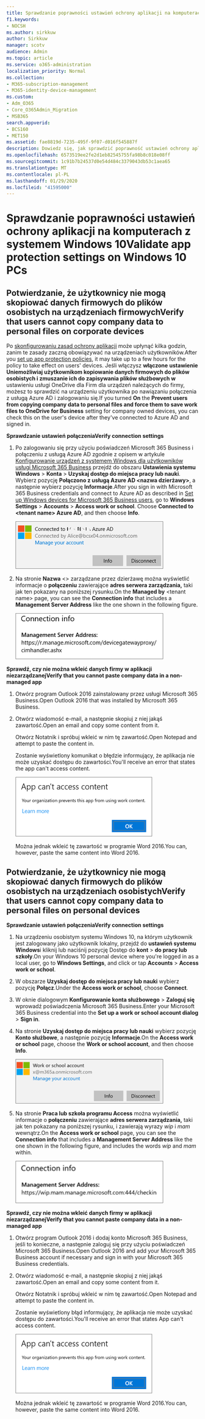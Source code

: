 ```yaml
---
title: Sprawdzanie poprawności ustawień ochrony aplikacji na komputerach z systemem Windows 10
f1.keywords:
- NOCSH
ms.author: sirkkuw
author: Sirkkuw
manager: scotv
audience: Admin
ms.topic: article
ms.service: o365-administration
localization_priority: Normal
ms.collection:
- M365-subscription-management
- M365-identity-device-management
ms.custom:
- Adm_O365
- Core_O365Admin_Migration
- MSB365
search.appverid:
- BCS160
- MET150
ms.assetid: fae8819d-7235-495f-9f07-d016f545887f
description: Dowiedz się, jak sprawdzić poprawność ustawień ochrony aplikacji usługi Microsoft 365 Business na urządzeniach z systemem Windows 10.
ms.openlocfilehash: 6573519ee2fe2d1eb82545755fa98b8c018e08ff
ms.sourcegitcommit: 1c91b7b24537d0e54d484c3379043db53c1aea65
ms.translationtype: MT
ms.contentlocale: pl-PL
ms.lasthandoff: 01/29/2020
ms.locfileid: "41595000"
---
```

# <a name="validate-app-protection-settings-on-windows-10-pcs"></a><span data-ttu-id="09fbb-103">Sprawdzanie poprawności ustawień ochrony aplikacji na komputerach z systemem Windows 10</span><span class="sxs-lookup"><span data-stu-id="09fbb-103">Validate app protection settings on Windows 10 PCs</span></span>

## <a name="verify-that-users-cannot-copy-company-data-to-personal-files-on-corporate-devices"></a><span data-ttu-id="09fbb-104">Potwierdzanie, że użytkownicy nie mogą skopiować danych firmowych do plików osobistych na urządzeniach firmowych</span><span class="sxs-lookup"><span data-stu-id="09fbb-104">Verify that users cannot copy company data to personal files on corporate devices</span></span>

<span data-ttu-id="09fbb-105">Po [skonfigurowaniu zasad ochrony aplikacji](protection-settings-for-windows-10-devices.md) może upłynąć kilka godzin, zanim te zasady zaczną obowiązywać na urządzeniach użytkowników.</span><span class="sxs-lookup"><span data-stu-id="09fbb-105">After you [set up app protection policies](protection-settings-for-windows-10-devices.md), it may take up to a few hours for the policy to take effect on users' devices.</span></span> <span data-ttu-id="09fbb-106">Jeśli włączysz **włączone** **ustawienie Uniemożliwiaj użytkownikom kopiowanie danych firmowych do plików osobistych i zmuszanie ich do zapisywania plików służbowych w** ustawieniu usługi OneDrive dla Firm dla urządzeń należących do firmy, możesz to sprawdzić na urządzeniu użytkownika po nawiązaniu połączenia z usługą Azure AD i zalogowaniu się.</span><span class="sxs-lookup"><span data-stu-id="09fbb-106">If you turned **On** the **Prevent users from copying company data to personal files and force them to save work files to OneDrive for Business** setting for company owned devices, you can check this on the user's device after they've connected to Azure AD and signed in.</span></span> 
  
 <span data-ttu-id="09fbb-107">**Sprawdzanie ustawień połączenia**</span><span class="sxs-lookup"><span data-stu-id="09fbb-107">**Verify connection settings**</span></span>
  
1. <span data-ttu-id="09fbb-p102">Po zalogowaniu się przy użyciu poświadczeń Microsoft 365 Business i połączeniu z usługą Azure AD zgodnie z opisem w artykule [Konfigurowanie urządzeń z systemem Windows dla użytkowników usługi Microsoft 365 Business](set-up-windows-devices.md) przejdź do obszaru **Ustawienia systemu Windows** \> **Konta** \> **Uzyskaj dostęp do miejsca pracy lub nauki**. Wybierz pozycję **Połączono z usługą Azure AD \<nazwa dzierżawy\>**, a następnie wybierz pozycję **Informacje**.</span><span class="sxs-lookup"><span data-stu-id="09fbb-p102">After you sign in with Microsoft 365 Business credentials and connect to Azure AD as described in [Set up Windows devices for Microsoft 365 Business users](set-up-windows-devices.md), go to **Windows Settings** \> **Accounts** \> **Access work or school**. Choose **Connected to \<tenant name\> Azure AD**, and then choose **Info**.</span></span>
    
    ![Click or tap Info on the Connected to Azure AD dialog.](media/a36ede2b-d1a0-4d4e-8ea7-af39b4b63890.png)
  
2. <span data-ttu-id="09fbb-111">Na stronie **Nazwa** \<\> zarządzane przez dzierżawę można wyświetlić informacje o **połączeniu** zawierające **adres serwera zarządzania,** taki jak ten pokazany na poniższej rysunku.</span><span class="sxs-lookup"><span data-stu-id="09fbb-111">On the **Managed by** \<tenant name\> page, you can see the **Connection info** that includes a **Management Server Address** like the one shown in the following figure.</span></span> 
    
    ![Managed by page shows connection info of the device manager URL.](media/47515a8e-2d0c-4bea-99f0-6b2545b88a11.png)
  
 <span data-ttu-id="09fbb-113">**Sprawdź, czy nie można wkleić danych firmy w aplikacji niezarządzanej**</span><span class="sxs-lookup"><span data-stu-id="09fbb-113">**Verify that you cannot paste company data in a non-managed app**</span></span>
  
1. <span data-ttu-id="09fbb-114">Otwórz program Outlook 2016 zainstalowany przez usługi Microsoft 365 Business.</span><span class="sxs-lookup"><span data-stu-id="09fbb-114">Open Outlook 2016 that was installed by Microsoft 365 Business.</span></span>
    
2. <span data-ttu-id="09fbb-115">Otwórz wiadomość e-mail, a następnie skopiuj z niej jakąś zawartość.</span><span class="sxs-lookup"><span data-stu-id="09fbb-115">Open an email and copy some content from it.</span></span>
    
    <span data-ttu-id="09fbb-116">Otwórz Notatnik i spróbuj wkleić w nim tę zawartość.</span><span class="sxs-lookup"><span data-stu-id="09fbb-116">Open Notepad and attempt to paste the content in.</span></span>
    
    <span data-ttu-id="09fbb-117">Zostanie wyświetlony komunikat o błędzie informujący, że aplikacja nie może uzyskać dostępu do zawartości.</span><span class="sxs-lookup"><span data-stu-id="09fbb-117">You'll receive an error that states the app can't access content.</span></span>
    
    ![A dialog that states app can't access content when you paste into an unmanaged app.](media/5e82b154-cf2f-43c8-ae80-b45d8ad80e56.png)
  
    <span data-ttu-id="09fbb-119">Można jednak wkleić tę zawartość w programie Word 2016.</span><span class="sxs-lookup"><span data-stu-id="09fbb-119">You can, however, paste the same content into Word 2016.</span></span>
    
## <a name="verify-that-users-cannot-copy-company-data-to-personal-files-on-personal-devices"></a><span data-ttu-id="09fbb-120">Potwierdzanie, że użytkownicy nie mogą skopiować danych firmowych do plików osobistych na urządzeniach osobistych</span><span class="sxs-lookup"><span data-stu-id="09fbb-120">Verify that users cannot copy company data to personal files on personal devices</span></span>

 <span data-ttu-id="09fbb-121">**Sprawdzanie ustawień połączenia**</span><span class="sxs-lookup"><span data-stu-id="09fbb-121">**Verify connection settings**</span></span>
  
1. <span data-ttu-id="09fbb-122">Na urządzeniu osobistym systemu Windows 10, na którym użytkownik jest zalogowany jako użytkownik lokalny, przejdź do **ustawień systemu Windows**i kliknij lub naciśnij pozycję Dostęp do **kont** \> **do pracy lub szkoły**.</span><span class="sxs-lookup"><span data-stu-id="09fbb-122">On your Windows 10 personal device where you're logged in as a local user, go to **Windows Settings**, and click or tap **Accounts** \> **Access work or school**.</span></span>
    
2. <span data-ttu-id="09fbb-123">W obszarze **Uzyskaj dostęp do miejsca pracy lub nauki** wybierz pozycję **Połącz**.</span><span class="sxs-lookup"><span data-stu-id="09fbb-123">Under the **Access work or school**, choose **Connect**.</span></span>
    
3. <span data-ttu-id="09fbb-124">W oknie dialogowym **Konfigurowanie konta służbowego** \> **Zaloguj się** wprowadź poświadczenia Microsoft 365 Business.</span><span class="sxs-lookup"><span data-stu-id="09fbb-124">Enter your Microsoft 365 Business credential into the **Set up a work or school account dialog** \> **Sign in**.</span></span>
    
4. <span data-ttu-id="09fbb-125">Na stronie **Uzyskaj dostęp do miejsca pracy lub nauki** wybierz pozycję **Konto służbowe**, a następnie pozycję **Informacje**.</span><span class="sxs-lookup"><span data-stu-id="09fbb-125">On the **Access work or school** page, choose the **Work or school account**, and then choose **Info**.</span></span>
    
    ![Kliknij lub naciśnij pozycję Informacje w oknie dialogowym Konto służbowe lub szkolne.](media/63bd8b32-cb32-4afa-8ce0-6070ac403abc.png)
  
5. <span data-ttu-id="09fbb-127">Na stronie **Praca lub szkoła programu Access** można wyświetlić informacje o **połączeniu** zawierające **adres serwera zarządzania,** taki jak ten pokazany na poniższej rysunku, i zawierają wyrazy *wip* i *mam* wewnątrz.</span><span class="sxs-lookup"><span data-stu-id="09fbb-127">On the **Access work or school** page, you can see the **Connection info** that includes a **Management Server Address** like the one shown in the following figure, and includes the words  *wip*  and  *mam*  within.</span></span> 
    
    ![Managed by page shows connection info URL that includes the words mam and wpi.](media/abd4eaf4-44fa-4538-a3e8-1e0d331dfe1e.png)
  
 <span data-ttu-id="09fbb-129">**Sprawdź, czy nie można wkleić danych firmy w aplikacji niezarządzanej**</span><span class="sxs-lookup"><span data-stu-id="09fbb-129">**Verify that you cannot paste company data in a non-managed app**</span></span>
  
1. <span data-ttu-id="09fbb-130">Otwórz program Outlook 2016 i dodaj konto Microsoft 365 Business, jeśli to konieczne, a następnie zaloguj się przy użyciu poświadczeń Microsoft 365 Business.</span><span class="sxs-lookup"><span data-stu-id="09fbb-130">Open Outlook 2016 and add your Microsoft 365 Business account if necessary and sign in with your Microsoft 365 Business credentials.</span></span>
    
2. <span data-ttu-id="09fbb-131">Otwórz wiadomość e-mail, a następnie skopiuj z niej jakąś zawartość.</span><span class="sxs-lookup"><span data-stu-id="09fbb-131">Open an email and copy some content from it.</span></span>
    
    <span data-ttu-id="09fbb-132">Otwórz Notatnik i spróbuj wkleić w nim tę zawartość.</span><span class="sxs-lookup"><span data-stu-id="09fbb-132">Open Notepad and attempt to paste the content in.</span></span>
    
    <span data-ttu-id="09fbb-133">Zostanie wyświetlony błąd informujący, że aplikacja nie może uzyskać dostępu do zawartości.</span><span class="sxs-lookup"><span data-stu-id="09fbb-133">You'll receive an error that states App can't access content.</span></span>
    
    ![A dialog that states app can't access content when you paste into an unmanaged app.](media/5e82b154-cf2f-43c8-ae80-b45d8ad80e56.png)
  
    <span data-ttu-id="09fbb-135">Można jednak wkleić tę zawartość w programie Word 2016.</span><span class="sxs-lookup"><span data-stu-id="09fbb-135">You can, however, paste the same content into Word 2016.</span></span>
    

